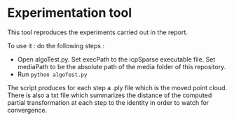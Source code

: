 # Experimentation tool

This tool reproduces the experiments carried out in the report.

To use it : do the following steps : 

* Open algoTest.py. Set execPath to the icpSparse executable file. Set mediaPath to be the absolute path of the media folder of this repository.
* Run `python algoTest.py`

The script produces for each step a .ply file which is the moved point cloud. There is also a txt file which summarizes the distance of the computed partial transformation at each step to the identity in order to watch for convergence.
